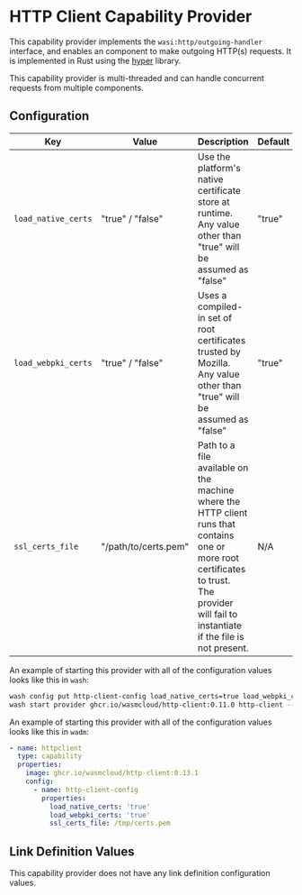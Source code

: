 # HTTP Client Capability Provider

This capability provider implements the `wasi:http/outgoing-handler` interface, and enables an component to make outgoing HTTP(s) requests. It is implemented in Rust using the [hyper](https://hyper.rs/) library.

This capability provider is multi-threaded and can handle concurrent requests from multiple components.

## Configuration

| Key                 | Value                | Description                                                                                                                                                                                | Default |
| ------------------- | -------------------- | ------------------------------------------------------------------------------------------------------------------------------------------------------------------------------------------ | ------- |
| `load_native_certs` | "true" / "false"     | Use the platform's native certificate store at runtime. Any value other than "true" will be assumed as "false"                                                                             | "true"  |
| `load_webpki_certs` | "true" / "false"     | Uses a compiled-in set of root certificates trusted by Mozilla. Any value other than "true" will be assumed as "false"                                                                     | "true"  |
| `ssl_certs_file`    | "/path/to/certs.pem" | Path to a file available on the machine where the HTTP client runs that contains one or more root certificates to trust. The provider will fail to instantiate if the file is not present. | N/A     |

An example of starting this provider with all of the configuration values looks like this in `wash`:

```bash
wash config put http-client-config load_native_certs=true load_webpki_certs=true ssl_certs_file=/tmp/certs.pem
wash start provider ghcr.io/wasmcloud/http-client:0.11.0 http-client --config http-client-config
```

An example of starting this provider with all of the configuration values looks like this in `wadm`:

```yaml
- name: httpclient
  type: capability
  properties:
    image: ghcr.io/wasmcloud/http-client:0.13.1
    config:
      - name: http-client-config
        properties:
          load_native_certs: 'true'
          load_webpki_certs: 'true'
          ssl_certs_file: /tmp/certs.pem
```

## Link Definition Values

This capability provider does not have any link definition configuration values.
